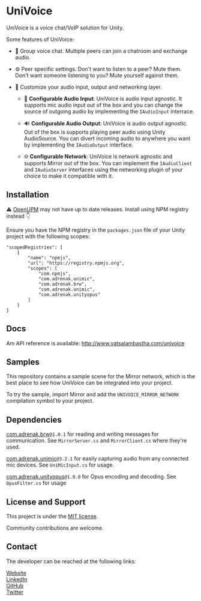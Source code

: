# UniVoice
UniVoice is a voice chat/VoIP solution for Unity.
  
Some features of UniVoice:
- 👥 Group voice chat. Multiple peers can join a chatroom and exchange audio.  

- ⚙ Peer specific settings. Don't want to listen to a peer? Mute them. Don't want someone listening to you? Mute yourself against them.
 
- 🎨 Customize your audio input, output and networking layer. 
  * 🎤 __Configurable Audio Input__: UniVoice is audio input agnostic. It supports mic audio input out of the box and you can change the source of outgoing audio by implementing the `IAudioInput` interrace.  
    
  * 🔊 __Configurable Audio Output__:  UniVoice is audio output agnostic. Out of the box is supports playing peer audio using Unity AudioSource. You can divert incoming audio to anywhere you want by implementing the `IAudioOutput` interface.  

  * 🌐 __Configurable Network__: UniVoice is network agnostic and supports Mirror out of the box. You can implement the `IAudioClient` and `IAudioServer` interfaces using the networking plugin of your choice to make it compatible with it.
  
## Installation
⚠️ [OpenUPM](https://openupm.com/packages/com.adrenak.univoice/?subPage=versions) may not have up to date releases. Install using NPM registry instead 👇

Ensure you have the NPM registry in the `packages.json` file of your Unity project with the following scopes:
```
"scopedRegistries": [
    {
        "name": "npmjs",
        "url": "https://registry.npmjs.org",
        "scopes": [
            "com.npmjs",
            "com.adrenak.unimic",
            "com.adrenak.brw",
            "com.adrenak.unimic",
            "com.adrenak.unityopus"
        ]
    }
}
```

## Docs
Am API reference is available: http://www.vatsalambastha.com/univoice

## Samples
This repository contains a sample scene for the Mirror network, which is the best place to see how UniVoice can be integrated into your project.  
  
To try the sample, import Mirror and add the `UNIVOICE_MIRROR_NETWORK` compilation symbol to your project.
  
## Dependencies
[com.adrenak.brw](https://www.github.com/adrenak/brw)`@1.0.1` for reading and writing messages for communication. See `MirrorServer.cs` and `MirrorClient.cs` where they're used.  

[com.adrenak.unimic](https://www.github.com/adrenak/unimic)`@3.2.1` for easily capturing audio from any connected mic devices. See `UniMicInput.cs` for usage.  

[com.adrenak.unityopus](https://www.github.com/adrenak/unityopus)`@1.0.0` for Opus encoding and decoding. See `OpusFilter.cs` for usage

## License and Support
This project is under the [MIT license](https://github.com/adrenak/univoice/blob/master/LICENSE).

Community contributions are welcome.
  
## Contact
The developer can be reached at the following links:
  
[Website](http://www.vatsalambastha.com)  
[LinkedIn](https://www.linkedin.com/in/vatsalAmbastha)  
[GitHub](https://www.github.com/adrenak)  
[Twitter](https://www.twitter.com/vatsalAmbastha)  
